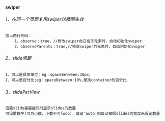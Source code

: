 #### 								swiper

###### 1、在同一个页面复用swiper轮播图失效

```
加上两行代码：
	1、observe：true，//修改swiper自己或子元素时，自动初始化swiper
	2、observeParents：true,//修改swiper的元素时，自动初始化swiper
```

###### 2、slide间距

```
1、可以是具体单位；eg：spaceBetween:30px;
2、可以是百分比;eg：spaceBetween:10%,是按container的百分比
```

###### 3、slidePerView

```
设置slide容器能同时显示slides的数量
可设置数字(可为小数，小数不可loop)，或者'auto'则自动根据slides的宽度来设定数量
```



